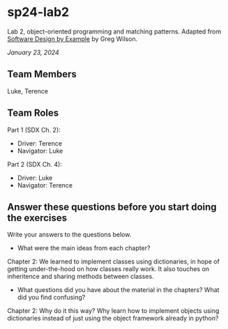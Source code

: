 # sp24-lab2
Lab 2, object-oriented programming and matching patterns. Adapted from [Software Design by Example](https://third-bit.com/sdxpy/) by Greg Wilson.

_January 23, 2024_

## Team Members
Luke, Terence

## Team Roles
Part 1 (SDX Ch. 2):
* Driver: Terence
* Navigator: Luke

Part 2 (SDX Ch. 4):
* Driver: Luke
* Navigator: Terence

## Answer these questions before you start doing the exercises
Write your answers to the questions below.

* What were the main ideas from each chapter?

Chapter 2: We learned to implement classes using dictionaries, in hope of getting under-the-hood on how classes really work. It also touches on inheritence and sharing methods between classes.

* What questions did you have about the material in the chapters? What did you find confusing?

Chapter 2: Why do it this way? Why learn how to implement objects using dictionaries instead of just using the object framework already in python?

